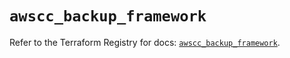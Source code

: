 # `awscc_backup_framework`

Refer to the Terraform Registry for docs: [`awscc_backup_framework`](https://registry.terraform.io/providers/hashicorp/awscc/0.70.0/docs/resources/backup_framework).

